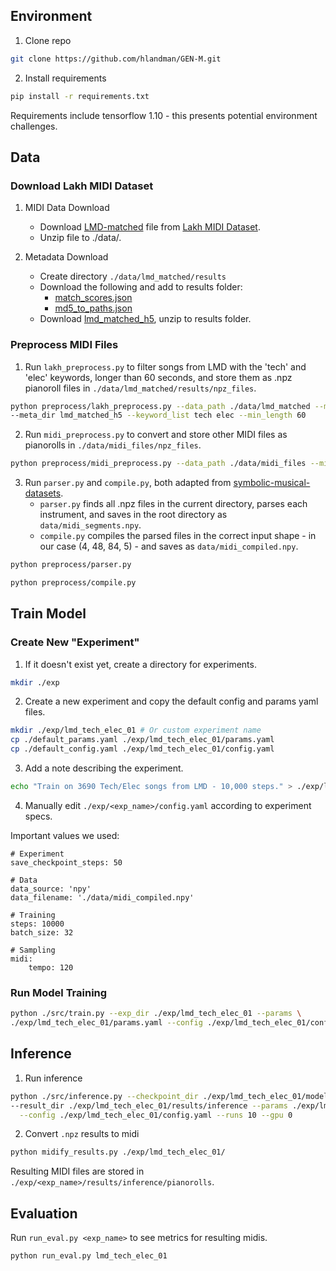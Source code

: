 ## Environment

1. Clone repo  
```bash
git clone https://github.com/hlandman/GEN-M.git
```  

2. Install requirements  
```bash
pip install -r requirements.txt
```  
Requirements include tensorflow 1.10 - this presents potential environment challenges.

## Data

### Download Lakh MIDI Dataset

1. MIDI Data Download
	* Download [LMD-matched](http://hog.ee.columbia.edu/craffel/lmd/lmd_matched.tar.gz) file from [Lakh MIDI Dataset](https://colinraffel.com/projects/lmd/).  
	* Unzip file to ./data/.

2. Metadata Download
	* Create directory `./data/lmd_matched/results`  
	* Download the following and add to results folder:  
		* [match_scores.json](http://hog.ee.columbia.edu/craffel/lmd/match_scores.json)  
		* [md5_to_paths.json](http://hog.ee.columbia.edu/craffel/lmd/md5_to_paths.json)  
	* Download [lmd_matched_h5](http://hog.ee.columbia.edu/craffel/lmd/lmd_matched_h5.tar.gz), unzip to results folder.

### Preprocess MIDI Files

1. Run `lakh_preprocess.py` to filter songs from LMD with the 'tech' and 'elec' keywords, longer than 60 seconds, and store them as .npz pianoroll files in `./data/lmd_matched/results/npz_files`.

```bash
python preprocess/lakh_preprocess.py --data_path ./data/lmd_matched --midi_dir lmd_matched \
--meta_dir lmd_matched_h5 --keyword_list tech elec --min_length 60
```  

2. Run `midi_preprocess.py` to convert and store other MIDI files as pianorolls in `./data/midi_files/npz_files`.

```bash
python preprocess/midi_preprocess.py --data_path ./data/midi_files --midi_dir midis
```  

3. Run `parser.py` and `compile.py`, both adapted from [symbolic-musical-datasets](https://github.com/wayne391/symbolic-musical-datasets/tree/master/5-track-pianoroll).  
	* `parser.py` finds all .npz files in the current directory, parses each instrument, and saves in the root directory as `data/midi_segments.npy`.
	* `compile.py` compiles the parsed files in the correct input shape - in our case (4, 48, 84, 5) - and saves as `data/midi_compiled.npy`.

```bash
python preprocess/parser.py
```  
```bash
python preprocess/compile.py
```  

## Train Model

### Create New "Experiment"

1. If it doesn't exist yet, create a directory for experiments.  

```bash
mkdir ./exp
```  

2. Create a new experiment and copy the default config and params yaml files.  

```bash
mkdir ./exp/lmd_tech_elec_01 # Or custom experiment name
cp ./default_params.yaml ./exp/lmd_tech_elec_01/params.yaml
cp ./default_config.yaml ./exp/lmd_tech_elec_01/config.yaml
```  

3. Add a note describing the experiment.  

```bash
echo "Train on 3690 Tech/Elec songs from LMD - 10,000 steps." > ./exp/lmd_tech_elec_01/exp_note.txt
```  

4. Manually edit `./exp/<exp_name>/config.yaml` according to experiment specs.

Important values we used:  
```
# Experiment  
save_checkpoint_steps: 50  

# Data  
data_source: 'npy'  
data_filename: './data/midi_compiled.npy'  

# Training  
steps: 10000  
batch_size: 32  

# Sampling  
midi:  
	tempo: 120  
```  

### Run Model Training  

```bash
python ./src/train.py --exp_dir ./exp/lmd_tech_elec_01 --params \
./exp/lmd_tech_elec_01/params.yaml --config ./exp/lmd_tech_elec_01/config.yaml --gpu 0
 ```  

## Inference

1. Run inference

```bash
python ./src/inference.py --checkpoint_dir ./exp/lmd_tech_elec_01/model \
--result_dir ./exp/lmd_tech_elec_01/results/inference --params ./exp/lmd_tech_elec_01/params.yaml \
  --config ./exp/lmd_tech_elec_01/config.yaml --runs 10 --gpu 0
```  

2. Convert `.npz` results to midi  
```bash
python midify_results.py ./exp/lmd_tech_elec_01/
```  
Resulting MIDI files are stored in `./exp/<exp_name>/results/inference/pianorolls`.  

## Evaluation  

Run `run_eval.py <exp_name>` to see metrics for resulting midis.  
```bash
python run_eval.py lmd_tech_elec_01
```  
